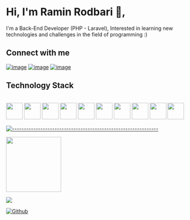 # Hi, I'm Ramin Rodbari 👋, 
I'm a Back-End Developer (PHP - Laravel), Interested in learning new technologies and challenges in the field of programming
:)

## Connect with me
[![image](https://img.shields.io/badge/Instagram-E4405F?style=for-the-badge&logo=instagram&logoColor=white)](https://www.instagram.com/zebardast_dev/)
[![image](https://img.shields.io/badge/Telegram-2CA5E0?style=for-the-badge&logo=telegram&logoColor=white)](https://t.me/zebardast_dev)
[![image](https://img.shields.io/badge/Gmail-D14836?style=for-the-badge&logo=gmail&logoColor=white)](mailto:zebardast.dev@gmail.com)

## Technology Stack
<div style="display: inline_block"><br>
  <code><img height="45" src="https://cdn.jsdelivr.net/gh/devicons/devicon/icons/html5/html5-original.svg"></code>
  <code><img height="45" src="https://cdn.jsdelivr.net/gh/devicons/devicon/icons/css3/css3-original.svg"></code>
  <code><img height="45" src="https://cdn.jsdelivr.net/gh/devicons/devicon/icons/sass/sass-original.svg"></code>
  <code><img height="45" src="https://cdn.jsdelivr.net/gh/devicons/devicon/icons/bootstrap/bootstrap-original.svg"></code>
  <code><img height="45" src="https://cdn.jsdelivr.net/gh/devicons/devicon/icons/javascript/javascript-original.svg"></code>
  <code><img height="45" src="https://cdn.jsdelivr.net/gh/devicons/devicon/icons/jquery/jquery-original.svg"></code>
  <code><img height="45" src="https://cdn.jsdelivr.net/gh/devicons/devicon/icons/php/php-original.svg"></code>
  <code><img height="45" src="https://cdn.jsdelivr.net/gh/devicons/devicon/icons/laravel/laravel-plain.svg"></code>
  <code><img height="45" src="https://cdn.jsdelivr.net/gh/devicons/devicon/icons/mysql/mysql-original.svg"></code>
  <code><img height="45" src="https://cdn.jsdelivr.net/gh/devicons/devicon/icons/wordpress/wordpress-plain.svg"></code>
</div>

[![--------------------------------------------------------------](https://raw.githubusercontent.com/andreasbm/readme/master/assets/lines/colored.png)](#table-of-contents)

<p align="justify"> 
    <img
      height="150"
      src="https://github-readme-stats.vercel.app/api?username=zebardast-dev&count_private=true&show_icons=true&custom_title=Github%20Status&show=issues&theme=radical"
    />
    <!--<img
      height="150"
      src="https://github-readme-stats.vercel.app/api/top-langs/?username=zebardast-dev&count_private=true&layout=compact&theme=radical" />-->
</p>


![](https://visitor-badge.laobi.icu/badge?page_id=zebardast-dev)

[![Github](https://img.shields.io/github/followers/zebardast-dev?label=Follow&style=social)](https://github.com/zebardast-dev)

